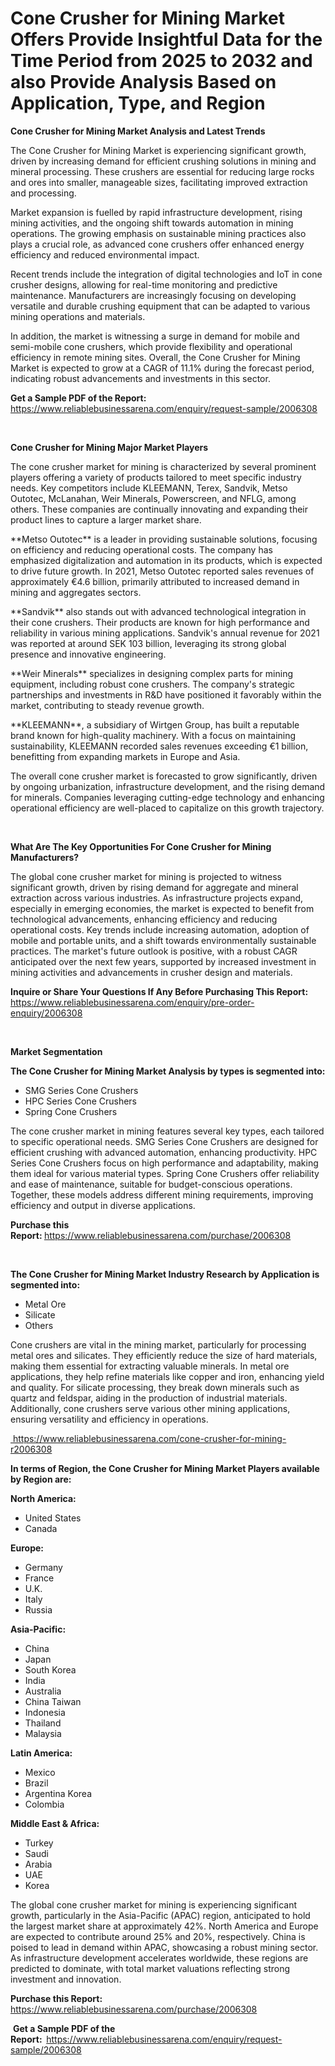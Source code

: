 <p><h1>Cone Crusher for Mining Market Offers Provide Insightful Data for the Time Period from 2025 to 2032 and also Provide Analysis Based on Application, Type, and Region</h1></p><p><strong>Cone Crusher for Mining Market Analysis and Latest Trends</strong></p>
<p><p>The Cone Crusher for Mining Market is experiencing significant growth, driven by increasing demand for efficient crushing solutions in mining and mineral processing. These crushers are essential for reducing large rocks and ores into smaller, manageable sizes, facilitating improved extraction and processing.</p><p>Market expansion is fuelled by rapid infrastructure development, rising mining activities, and the ongoing shift towards automation in mining operations. The growing emphasis on sustainable mining practices also plays a crucial role, as advanced cone crushers offer enhanced energy efficiency and reduced environmental impact.</p><p>Recent trends include the integration of digital technologies and IoT in cone crusher designs, allowing for real-time monitoring and predictive maintenance. Manufacturers are increasingly focusing on developing versatile and durable crushing equipment that can be adapted to various mining operations and materials.</p><p>In addition, the market is witnessing a surge in demand for mobile and semi-mobile cone crushers, which provide flexibility and operational efficiency in remote mining sites. Overall, the Cone Crusher for Mining Market is expected to grow at a CAGR of 11.1% during the forecast period, indicating robust advancements and investments in this sector.</p></p>
<p><strong>Get a Sample PDF of the Report:&nbsp;</strong> <a href="https://www.reliablebusinessarena.com/enquiry/request-sample/2006308?utm_campaign=3101&utm_medium=2&utm_source=Github&utm_content=ia&utm_term=12042025&utm_id=cone-crusher-for-mining">https://www.reliablebusinessarena.com/enquiry/request-sample/2006308</a></p>
<p>&nbsp;</p>
<p><strong>Cone Crusher for Mining Major Market Players</strong></p>
<p><p>The cone crusher market for mining is characterized by several prominent players offering a variety of products tailored to meet specific industry needs. Key competitors include KLEEMANN, Terex, Sandvik, Metso Outotec, McLanahan, Weir Minerals, Powerscreen, and NFLG, among others. These companies are continually innovating and expanding their product lines to capture a larger market share.</p><p>**Metso Outotec** is a leader in providing sustainable solutions, focusing on efficiency and reducing operational costs. The company has emphasized digitalization and automation in its products, which is expected to drive future growth. In 2021, Metso Outotec reported sales revenues of approximately €4.6 billion, primarily attributed to increased demand in mining and aggregates sectors.</p><p>**Sandvik** also stands out with advanced technological integration in their cone crushers. Their products are known for high performance and reliability in various mining applications. Sandvik's annual revenue for 2021 was reported at around SEK 103 billion, leveraging its strong global presence and innovative engineering.</p><p>**Weir Minerals** specializes in designing complex parts for mining equipment, including robust cone crushers. The company's strategic partnerships and investments in R&D have positioned it favorably within the market, contributing to steady revenue growth.</p><p>**KLEEMANN**, a subsidiary of Wirtgen Group, has built a reputable brand known for high-quality machinery. With a focus on maintaining sustainability, KLEEMANN recorded sales revenues exceeding €1 billion, benefitting from expanding markets in Europe and Asia.</p><p>The overall cone crusher market is forecasted to grow significantly, driven by ongoing urbanization, infrastructure development, and the rising demand for minerals. Companies leveraging cutting-edge technology and enhancing operational efficiency are well-placed to capitalize on this growth trajectory.</p></p>
<p>&nbsp;</p>
<p><strong>What Are The Key Opportunities For Cone Crusher for Mining Manufacturers?</strong></p>
<p><p>The global cone crusher market for mining is projected to witness significant growth, driven by rising demand for aggregate and mineral extraction across various industries. As infrastructure projects expand, especially in emerging economies, the market is expected to benefit from technological advancements, enhancing efficiency and reducing operational costs. Key trends include increasing automation, adoption of mobile and portable units, and a shift towards environmentally sustainable practices. The market's future outlook is positive, with a robust CAGR anticipated over the next few years, supported by increased investment in mining activities and advancements in crusher design and materials.</p></p>
<p><strong>Inquire or Share Your Questions If Any Before Purchasing This Report:</strong> <a href="https://www.reliablebusinessarena.com/enquiry/pre-order-enquiry/2006308?utm_campaign=3101&utm_medium=2&utm_source=Github&utm_content=ia&utm_term=12042025&utm_id=cone-crusher-for-mining">https://www.reliablebusinessarena.com/enquiry/pre-order-enquiry/2006308</a></p>
<p>&nbsp;</p>
<p><strong>Market Segmentation</strong></p>
<p><strong>The Cone Crusher for Mining Market Analysis by types is segmented into:</strong></p>
<p><ul><li>SMG Series Cone Crushers</li><li>HPC Series Cone Crushers</li><li>Spring Cone Crushers</li></ul></p>
<p><p>The cone crusher market in mining features several key types, each tailored to specific operational needs. SMG Series Cone Crushers are designed for efficient crushing with advanced automation, enhancing productivity. HPC Series Cone Crushers focus on high performance and adaptability, making them ideal for various material types. Spring Cone Crushers offer reliability and ease of maintenance, suitable for budget-conscious operations. Together, these models address different mining requirements, improving efficiency and output in diverse applications.</p></p>
<p><strong>Purchase this Report:&nbsp;</strong><a href="https://www.reliablebusinessarena.com/purchase/2006308?utm_campaign=3101&utm_medium=2&utm_source=Github&utm_content=ia&utm_term=12042025&utm_id=cone-crusher-for-mining">https://www.reliablebusinessarena.com/purchase/2006308</a></p>
<p>&nbsp;</p>
<p><strong>The Cone Crusher for Mining Market Industry Research by Application is segmented into:</strong></p>
<p><ul><li>Metal Ore</li><li>Silicate</li><li>Others</li></ul></p>
<p><p>Cone crushers are vital in the mining market, particularly for processing metal ores and silicates. They efficiently reduce the size of hard materials, making them essential for extracting valuable minerals. In metal ore applications, they help refine materials like copper and iron, enhancing yield and quality. For silicate processing, they break down minerals such as quartz and feldspar, aiding in the production of industrial materials. Additionally, cone crushers serve various other mining applications, ensuring versatility and efficiency in operations.</p></p>
<p><a href="https://www.reliablebusinessarena.com/cone-crusher-for-mining-r2006308?utm_campaign=3101&utm_medium=2&utm_source=Github&utm_content=ia&utm_term=12042025&utm_id=cone-crusher-for-mining">&nbsp;https://www.reliablebusinessarena.com/cone-crusher-for-mining-r2006308</a></p>
<p><strong>In terms of Region, the Cone Crusher for Mining Market Players available by Region are:</strong></p>
<p>
    <p> <strong> North America: </strong>
        <ul>
            <li>United States</li>
            <li>Canada</li>
        </ul>
        </p> 
    <p> <strong> Europe: </strong>
        <ul>
            <li>Germany</li>
            <li>France</li>
            <li>U.K.</li>
            <li>Italy</li>
            <li>Russia</li>
        </ul>
        </p> 
    <p> <strong> Asia-Pacific: </strong>
        <ul>
            <li>China</li>
            <li>Japan</li>
            <li>South Korea</li>
            <li>India</li>
            <li>Australia</li>
            <li>China Taiwan</li>
            <li>Indonesia</li>
            <li>Thailand</li>
            <li>Malaysia</li>
        </ul>
        </p> 
    <p> <strong> Latin America: </strong>
        <ul>
            <li>Mexico</li>
            <li>Brazil</li>
            <li>Argentina Korea</li>
            <li>Colombia</li>
        </ul>
        </p> 
    <p> <strong> Middle East & Africa: </strong>
        <ul>
            <li>Turkey</li>
            <li>Saudi</li>
            <li>Arabia</li>
            <li>UAE</li>
            <li>Korea</li>
        </ul>
    </p>
    </p>
<p><p>The global cone crusher market for mining is experiencing significant growth, particularly in the Asia-Pacific (APAC) region, anticipated to hold the largest market share at approximately 42%. North America and Europe are expected to contribute around 25% and 20%, respectively. China is poised to lead in demand within APAC, showcasing a robust mining sector. As infrastructure development accelerates worldwide, these regions are predicted to dominate, with total market valuations reflecting strong investment and innovation.</p></p>
<p><strong>Purchase this Report: </strong><a href="https://www.reliablebusinessarena.com/purchase/2006308?utm_campaign=3101&utm_medium=2&utm_source=Github&utm_content=ia&utm_term=12042025&utm_id=cone-crusher-for-mining">https://www.reliablebusinessarena.com/purchase/2006308</a></p>
<p>&nbsp;<strong>Get a Sample PDF of the Report:&nbsp;&nbsp;</strong><a href="https://www.reliablebusinessarena.com/enquiry/request-sample/2006308?utm_campaign=3101&utm_medium=2&utm_source=Github&utm_content=ia&utm_term=12042025&utm_id=cone-crusher-for-mining">https://www.reliablebusinessarena.com/enquiry/request-sample/2006308</a></p>
<p><strong></strong></p>
<p><p></p><p></p><p></p></p>